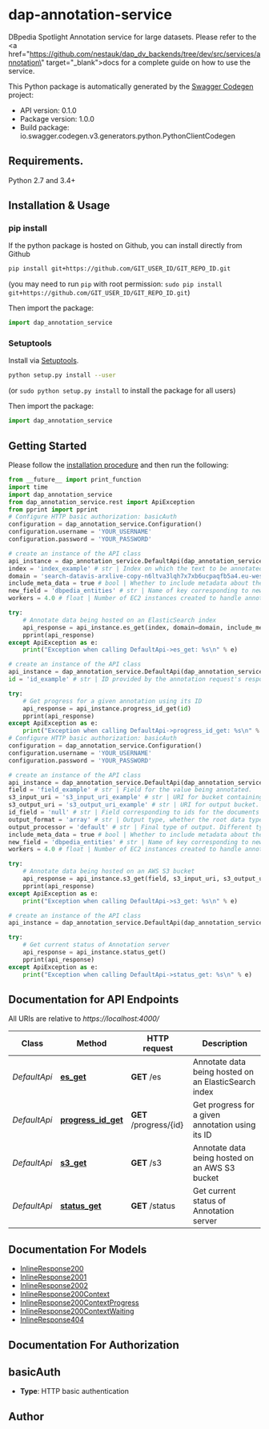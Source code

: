 # dap-annotation-service
DBpedia Spotlight Annotation service for large datasets.  Please refer to the <a href=\"https://github.com/nestauk/dap_dv_backends/tree/dev/src/services/annotation\" target=\"_blank\">docs</a> for a complete guide on how to use the service.

This Python package is automatically generated by the [Swagger Codegen](https://github.com/swagger-api/swagger-codegen) project:

- API version: 0.1.0
- Package version: 1.0.0
- Build package: io.swagger.codegen.v3.generators.python.PythonClientCodegen

## Requirements.

Python 2.7 and 3.4+

## Installation & Usage
### pip install

If the python package is hosted on Github, you can install directly from Github

```sh
pip install git+https://github.com/GIT_USER_ID/GIT_REPO_ID.git
```
(you may need to run `pip` with root permission: `sudo pip install git+https://github.com/GIT_USER_ID/GIT_REPO_ID.git`)

Then import the package:
```python
import dap_annotation_service 
```

### Setuptools

Install via [Setuptools](http://pypi.python.org/pypi/setuptools).

```sh
python setup.py install --user
```
(or `sudo python setup.py install` to install the package for all users)

Then import the package:
```python
import dap_annotation_service
```

## Getting Started

Please follow the [installation procedure](#installation--usage) and then run the following:

```python
from __future__ import print_function
import time
import dap_annotation_service
from dap_annotation_service.rest import ApiException
from pprint import pprint
# Configure HTTP basic authorization: basicAuth
configuration = dap_annotation_service.Configuration()
configuration.username = 'YOUR_USERNAME'
configuration.password = 'YOUR_PASSWORD'

# create an instance of the API class
api_instance = dap_annotation_service.DefaultApi(dap_annotation_service.ApiClient(configuration))
index = 'index_example' # str | Index on which the text to be annotated is hosted
domain = 'search-datavis-arxlive-copy-n6ltva3lqh7x7xb6ucpaqfb5a4.eu-west-2.es.amazonaws.com' # str | ElasticSearch domain on which the index is hosted (optional) (default to search-datavis-arxlive-copy-n6ltva3lqh7x7xb6ucpaqfb5a4.eu-west-2.es.amazonaws.com)
include_meta_data = true # bool | Whether to include metadata about the annotation process along with annotation results (optional) (default to true)
new_field = 'dbpedia_entities' # str | Name of key corresponding to newly created annotation field (optional) (default to dbpedia_entities)
workers = 4.0 # float | Number of EC2 instances created to handle annotation process (optional) (default to 4.0)

try:
    # Annotate data being hosted on an ElasticSearch index
    api_response = api_instance.es_get(index, domain=domain, include_meta_data=include_meta_data, new_field=new_field, workers=workers)
    pprint(api_response)
except ApiException as e:
    print("Exception when calling DefaultApi->es_get: %s\n" % e)

# create an instance of the API class
api_instance = dap_annotation_service.DefaultApi(dap_annotation_service.ApiClient(configuration))
id = 'id_example' # str | ID provided by the annotation request's response

try:
    # Get progress for a given annotation using its ID
    api_response = api_instance.progress_id_get(id)
    pprint(api_response)
except ApiException as e:
    print("Exception when calling DefaultApi->progress_id_get: %s\n" % e)
# Configure HTTP basic authorization: basicAuth
configuration = dap_annotation_service.Configuration()
configuration.username = 'YOUR_USERNAME'
configuration.password = 'YOUR_PASSWORD'

# create an instance of the API class
api_instance = dap_annotation_service.DefaultApi(dap_annotation_service.ApiClient(configuration))
field = 'field_example' # str | Field for the value being annotated.
s3_input_uri = 's3_input_uri_example' # str | URI for bucket containing input dataset
s3_output_uri = 's3_output_uri_example' # str | URI for output bucket. Please ensure this bucket does not already exist
id_field = 'null' # str | Field corresponding to ids for the documents being annotated. If null, these IDs will be generated using the ElasticSearch API. (optional) (default to null)
output_format = 'array' # str | Output type, whether the root data type should be an aray or an object (optional) (default to array)
output_processor = 'default' # str | Final type of output. Different types are described in detail in the docs. (optional) (default to default)
include_meta_data = true # bool | Whether to include metadata about the annotation process along with annotation results (optional) (default to true)
new_field = 'dbpedia_entities' # str | Name of key corresponding to newly created annotation field (optional) (default to dbpedia_entities)
workers = 4.0 # float | Number of EC2 instances created to handle annotation process (optional) (default to 4.0)

try:
    # Annotate data being hosted on an AWS S3 bucket
    api_response = api_instance.s3_get(field, s3_input_uri, s3_output_uri, id_field=id_field, output_format=output_format, output_processor=output_processor, include_meta_data=include_meta_data, new_field=new_field, workers=workers)
    pprint(api_response)
except ApiException as e:
    print("Exception when calling DefaultApi->s3_get: %s\n" % e)

# create an instance of the API class
api_instance = dap_annotation_service.DefaultApi(dap_annotation_service.ApiClient(configuration))

try:
    # Get current status of Annotation server
    api_response = api_instance.status_get()
    pprint(api_response)
except ApiException as e:
    print("Exception when calling DefaultApi->status_get: %s\n" % e)
```

## Documentation for API Endpoints

All URIs are relative to *https://localhost:4000/*

Class | Method | HTTP request | Description
------------ | ------------- | ------------- | -------------
*DefaultApi* | [**es_get**](docs/DefaultApi.md#es_get) | **GET** /es | Annotate data being hosted on an ElasticSearch index
*DefaultApi* | [**progress_id_get**](docs/DefaultApi.md#progress_id_get) | **GET** /progress/{id} | Get progress for a given annotation using its ID
*DefaultApi* | [**s3_get**](docs/DefaultApi.md#s3_get) | **GET** /s3 | Annotate data being hosted on an AWS S3 bucket
*DefaultApi* | [**status_get**](docs/DefaultApi.md#status_get) | **GET** /status | Get current status of Annotation server

## Documentation For Models

 - [InlineResponse200](docs/InlineResponse200.md)
 - [InlineResponse2001](docs/InlineResponse2001.md)
 - [InlineResponse2002](docs/InlineResponse2002.md)
 - [InlineResponse200Context](docs/InlineResponse200Context.md)
 - [InlineResponse200ContextProgress](docs/InlineResponse200ContextProgress.md)
 - [InlineResponse200ContextWaiting](docs/InlineResponse200ContextWaiting.md)
 - [InlineResponse404](docs/InlineResponse404.md)

## Documentation For Authorization


## basicAuth

- **Type**: HTTP basic authentication


## Author


